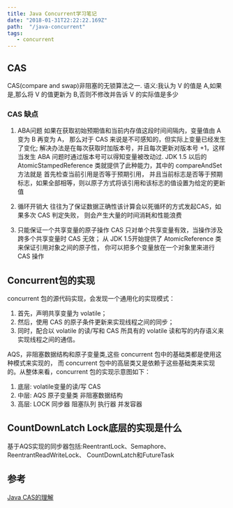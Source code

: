 ```yaml
---
title: Java Concurrent学习笔记
date: "2018-01-31T22:22:22.169Z"
path:  "/java-concurrent"
tags:
   - concurrent
---
```


## CAS

CAS(compare and swap)非阻塞的无锁算法之一.
语义:我认为 V 的值是 A,如果是,那么将 V 的值更新为 B,否则不修改并告诉 V 的实际值是多少

### CAS 缺点
1. ABA问题
如果在获取初始预期值和当前内存值这段时间间隔内，变量值由 A 变为 B 再变为 A，
那么对于 CAS 来说是不可感知的，但实际上变量已经发生了变化;
解决办法是在每次获取时加版本号，并且每次更新对版本号 +1，这样当发生 ABA
问题时通过版本号可以得知变量被改动过. JDK 1.5 以后的 AtomicStampedReference 
类就提供了此种能力，其中的 compareAndSet 方法就是 首先检查当前引用是否等于预期引用，
并且当前标志是否等于预期标志，如果全部相等，则以原子方式将该引用和该标志的值设置为给定的更新值

2. 循环开销大
往往为了保证数据正确性该计算会以死循环的方式发起CAS，如果多次 CAS 判定失败，
则会产生大量的时间消耗和性能浪费

3. 只能保证一个共享变量的原子操作
CAS 只对单个共享变量有效，当操作涉及跨多个共享变量时 CAS 无效；
从 JDK 1.5开始提供了 AtomicReference 类来保证引用对象之间的原子性，
你可以把多个变量放在一个对象里来进行 CAS 操作

## Concurrent包的实现

concurrent 包的源代码实现，会发现一个通用化的实现模式：

1. 首先，声明共享变量为 volatile；
2. 然后，使用 CAS 的原子条件更新来实现线程之间的同步；
3. 同时，配合以 volatile 的读/写和 CAS 所具有的 volatile 读和写的内存语义来实现线程之间的通信。

AQS，非阻塞数据结构和原子变量类,这些 concurrent 包中的基础类都是使用这种模式来实现的，
而 concurrent 包中的高层类又是依赖于这些基础类来实现的。从整体来看，concurrent 包的实现示意图如下：

1. 底层: volatile变量的读/写 CAS
2. 中层: AQS 原子变量类 非阻塞数据结构
3. 高层: LOCK 同步器 阻塞队列 执行器 并发容器

## CountDownLatch Lock底层的实现是什么
基于AQS实现的同步器包括:ReentrantLock、Semaphore、ReentrantReadWriteLock、
CountDownLatch和FutureTask

## 

## 参考
[Java CAS的理解](https://mritd.me/2017/02/06/java-cas/)
